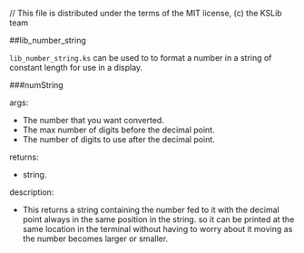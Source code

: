 // This file is distributed under the terms of the MIT license, (c) the KSLib team

##lib_number_string

``lib_number_string.ks`` can be used to to format a number in a string of constant length for use in a display.

###numString

args:
  * The number that you want converted.
  * The max number of digits before the decimal point.
  * The number of digits to use after the decimal point.

returns:
  * string.
  
description:
  * This returns a string containing the number fed to it with the decimal point always in the same position in the string.
    so it can be printed at the same location in the terminal without having to worry about it moving as the number becomes larger or smaller. 
